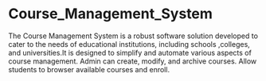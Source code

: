 # Course_Management_System
The Course Management System is a robust software solution developed to cater to the needs of educational institutions, including schools ,colleges, and universities.It is designed to simplify and automate various aspects of course management. Admin can create, modify, and archive courses. Allow students to browser available courses and enroll.
